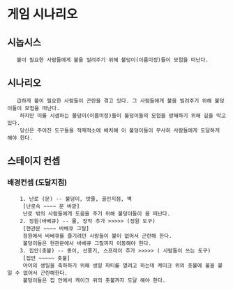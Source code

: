 # 게임 시나리오
  ## 시놉시스
       불이 필요한 사람들에게 불을 빌려주기 위해 불덩이(이름미정)들이 모험을 떠난다.
  ## 시나리오
       급하게 불이 필요한 사람들이 곤란을 겪고 있다. 그 사람들에게 불을 빌려주기 위해 불덩이들이 모험을 떠난다.
        하지만 이를 시샘하는 물덩이(이름미정)들이 불덩이들의 모험을 방해하기 위해 길을 막고있다.
        당신은 주어진 도구들을 적재적소에 배치해 이 불덩이들이 무사히 사람들에게 도달하게 해야 한다.

  ## 스테이지 컨셉
  ### 배경컨셉 (도달지점)
        1. 난로 (문) -- 불덩이, 밧줄, 골인지점, 벽
         [난로속 ~~~~ 문 바깥]
         난로 밖의 사람들에게 도움을 주기 위해 불덩이들이 을 떠난다.
        2. 정원(바베큐) -- 물, 장작 추가 >>>>> (정원 도구)
         [현관문 ~~~~ 바베큐 그릴]
         정원에서 바베큐를 즐기려던 사람들이 불이 없어서 곤란해 한다.
         불덩이들은 현관문에서 바베큐 그릴까지 이동해야 한다.
        3. 집안(촛불) -- 종이, 선풍기, 스프레이 추가 >>>>> ( 사람들이 쓰는 도구)
         [집안 ~~~~~ 촛불]
         아이의 생일을 축하하기 위해 생일 파티를 열려고 하는데 케이크 위의 촛불에 불을 붙일 수 없어서 곤란해한다.
         불덩이들은 집 안에서 케이크 위의 촛불까지 도달 해야 한다.
